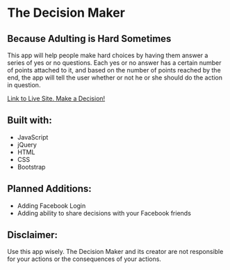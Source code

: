 # The Decision Maker
## Because Adulting is Hard Sometimes

This app will help people make hard choices by having them answer a series of yes or no questions. Each yes or no answer has a
certain number of points attached to it, and based on the number of points reached by the end, the app will tell the user 
whether or not he or she should do the action in question.

<a href='https://gpacifico.github.io/decision_maker/'>Link to Live Site. Make a Decision!</a>

## Built with:
- JavaScript
- jQuery
- HTML
- CSS
- Bootstrap

## Planned Additions:
- Adding Facebook Login
- Adding ability to share decisions with your Facebook friends

## Disclaimer:
Use this app wisely. The Decision Maker and its creator are not responsible for your actions or the consequences of your actions.
